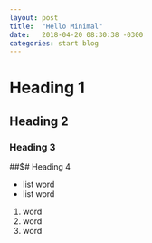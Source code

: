 ```yaml
---
layout: post
title:  "Hello Minimal"
date:   2018-04-20 08:30:38 -0300
categories: start blog
---
```



# Heading 1

## Heading 2

### Heading 3

##$# Heading 4

- list word
- list word

1. word
2. word
3. word

